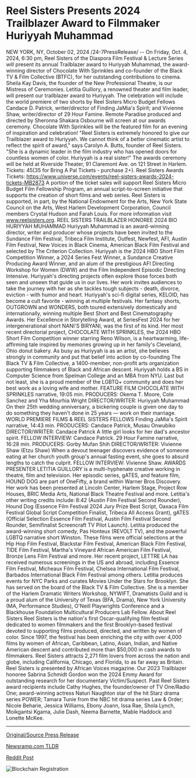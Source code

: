 # Reel Sisters Presents 2024 Trailblazer Award to Filmmaker Huriyyah Muhammad

NEW YORK, NY, October 02, 2024 /24-7PressRelease/ -- On Friday, Oct. 4, 2024, 6:30 pm, Reel Sisters of the Diaspora Film Festival & Lecture Series will present its annual Trailblazer award to Huriyyah Muhammad, the award-winning director of Chocolate With Sprinkles and co-founder of the Black TV & Film Collective (BTFC), for her outstanding contributions to cinema. Sheila Kay Davis, the founder of the New Professional Theatre, is our Mistress of Ceremonies. Letitia Guillory, a renowned theater and film leader, will present our trailblazer award to Huriyyah.  The celebration will include the world premiere of two shorts by Reel Sisters Micro Budget Fellows Candace D. Patrick, writer/director of Finding JaMia's Spirit; and Vivienne Shaw, writer/director of 29 Hour Famine. Remote Paradise produced and directed by Sheronna Shakara Osbourne will screen at our awards ceremony.  Chocolate With Sprinkles will be the featured film for an evening of inspiration and celebration!  "Reel Sisters is extremely honored to give our Trailblazer award to Huriyyah. We cannot think of a better cinematic artist to reflect the spirit of award," says Carolyn A. Butts, founder of Reel Sisters. "She is a dynamic leader in the film industry who has opened doors for countless women of color. Huriyyah is a real sister!"   The awards ceremony will be held at Riverside Theater, 91 Claremont Ave. on 121 Street in Harlem. Tickets: $45 ($35 for Bring A Pal Tickets - purchase 2+).   Reel Sisters Awards Tickets: https://www.universe.com/events/reel-sisters-awards-2024-tickets-MB2873  A portion of the ticket sales will support Reel Sisters Micro Budget Film Fellowship Program, an annual script-to-screen initiative that supports the creation of short films and web series. Reel Sisters is supported, in part, by the National Endowment for the Arts, New York State Council on the Arts, West Harlem Development Corporation, Council members Crystal Hudson and Farah Louis.  For more information visit www.reelsisters.org.  REEL SISTERS TRAILBLAZER HONOREE 2024 BIO  HURIYYAH MUHAMMAD  Huriyyah Muhammad is an award-winning director, writer and producer whose projects have been invited to the Sundance Film Festival, Tribeca Film Institute, Outfest, Newfest, AFI, Austin Film Festival, New Voices in Black Cinema, American Black Film Festival and selected by The Criterion Collection. Huriyyah is the 2024 HBO Short Film Competition Winner, a 2024 Series Fest Winner, a Sundance Creative Producing Award Winner, and an alum of the prestigious AFI Directing Workshop for Women (DWW) and the Film Independent Episodic Directing Intensive.  Huriyyah's directing projects often explore those forces both seen and unseen that guide us in our lives. Her work invites audiences to take the journey with her as she tackles tough subjects - death, divorce, eviction - with humor and heart. Huriyyah's sci-fi digital series, KELOID, has become a cult favorite - winning at multiple festivals.   Her fantasy shorts, OUTGROWN and WONDERS, both toured extensively domestically and internationally, winning multiple Best Short and Best Cinematography Awards. Her Excellence in Storytelling Award, at SeriesFest 2024 for her intergenerational short NANI'S BIRYANI, was the first of its kind. Her most recent directorial project, CHOCOLATE WITH SPRINKLES, the 2024 HBO Short Film Competition winner starring Reno Wilson, is a heartwarming, life-affirming tale inspired by memories growing up in her family's Cleveland, Ohio donut bakery.   As busy as Huriyyah is as an artist, she believes strongly in community and put that belief into action by co-founding The Black TV & Film Collective, a 1400-member, non-profit arts organization supporting filmmakers of Black and African descent. Huriyyah holds a BS in Computer Science from Spelman College and an MBA from NYU. Last but not least, she is a proud member of the LGBTQ+ community and does her best work as a loving wife and mother.  FEATURE FILM  CHOCOLATE WITH SPRINKLES narrative, 19:05 min. PRODUCERS: Okema T. Moore, Cole Sanchez and Yha Mourhia Wright DIRECTOR/WRITER: Huriyyah Muhammad On their 25th wedding anniversary, a bickering couple is given one day to do something they haven't done in 25 years — work on their marriage.  WORLD PREMIERE FILMS & REEL SISTERS FELLOWS  Finding JaMia's Spirit narrative, 14:43 min. PRODUCERS: Candace Patrick, Musau Onwubiko	 DIRECTOR/WRITER: Candace Patrick A little girl looks for her dad's ancestor spirit.  FELLOW INTERVIEW: Candace Patrick.  29 Hour Famine narrative, 16:28 min. PRODUCERS: Gorby Mufan Shih	 DIRECTOR/WRITER: Vivienne Shaw (Etzu Shaw) When a devout teenager discovers evidence of someone eating at her church youth group's annual fasting event, she goes to absurd lengths to catch the culprit.  FELLOW INTERVIEW: Vivienne Shaw.  AWARDS PRESENTER  LETITIA GUILLORY is a multi-hyphenate creative working in theatre, film and television. Her episodic series, gATES, and feature film, HOUND DOG are part of OneFifty, a brand within Warner Bros Discovery. Her work has been presented at Lincoln Center, Harlem Stage, Project Row Houses, BRIC Media Arts, National Black Theatre Festival and more. Letitia's other writing credits include: 8:42 (Austin Film Festival Second Rounder), Hound Dog (Essence Film Festival 2024 Jury Prize Best Script, Oaxaca Film Festival Global Script Competition Finalist, Tribeca All Access Grant), gATES (Official Selection Essence Film Festival, Austin Film Festival Second Rounder, Semifinalist Screencraft TV Pilot Launch).   Letitia produced the award-winning short comedy, Pas Honteux (REVOLT TV), and the powerful LGBTQ narrative short Winston. These films were official selections at the Hip Hop Film Festival, Blackstar Film Festival, American Black Film Festival, TIDE Film Festival, Martha's Vineyard African American Film Festival, Bronze Lens Film Festival and more. Her recent project, LETTRE LA has received numerous screenings in the US and abroad, including Essence Film Festival, Micheaux Film Festival, Chelsea International Film Festival, Barbados International Black Film Festival among others.  Letitia produces events for NYC Parks and curates Movies Under the Stars for Brooklyn. She has served on the board of the Black TV & Film Collective. She is a member of the Harlem Dramatic Writers Workshop, NYWIFT, Dramatists Guild and is a proud alum of the University of Texas (BFA, Drama), New York University (MA, Performance Studies), O'Neill Playwrights Conference and a Blackhouse Foundation Multicultural Producers Lab Fellow.  About Reel Sisters Reel Sisters is the nation's first Oscar-qualifying film festival dedicated to women filmmakers and the first Brooklyn-based festival devoted to supporting films produced, directed, and written by women of color. Since 1997, the festival has been enriching the city with over 4,000 films by women of African, Caribbean, Latino, Asian, Indian, and Native American descent and contributed more than $50,000 in cash awards to filmmakers. Reel Sisters attracts 2,271 film lovers from across the nation and globe, including California, Chicago, and Florida, to as far away as Britain. Reel Sisters is presented by African Voices magazine.  Our 2023 Trailblazer honoree Sabrina Schmidt Gordon won the 2024 Emmy Award for outstanding research for her documentary Victim/Suspect. Past Reel Sisters award recipients include Cathy Hughes, the founder/owner of TV One/Radio One; award-winning actress Naturi Naughton star of the hit Starz drama series POWER; Tamara Tunie from the NBC hit drama series Law & Order; Nicole Beharie, Jessica Williams, Ebony Joann, Issa Rae, Shola Lynch, Moikgantsi Kgama, Julie Dash, Neema Barnette, Mable Haddock and Lonette McKee. 

---

[Original/Source Press Release](https://www.24-7pressrelease.com/press-release/514848/reel-sisters-presents-2024-trailblazer-award-to-filmmaker-huriyyah-muhammad)
                    

[Newsramp.com TLDR](None) 



[Reddit Post](https://www.reddit.com/r/Lifestyle_Culture/comments/1fuh44x/reel_sisters_to_honor_awardwinning_director/) 



![Blockchain Registration](https://cdn.newsramp.app/24-7PressRelease/qrcode/2410/2/markHOIn.webp)